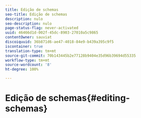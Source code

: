 ```yaml
---
title: Edição de schemas
seo-title: Edição de schemas
description: nulo
seo-description: nulo
page-status-flag: never-activated
uuid: 46466d1d-002f-45dc-8903-27010a5c9865
contentOwner: sauviat
discoiquuid: 36b871d6-ae47-4018-84e9-b439a395c9f5
iscontainer: true
translation-type: tm+mt
source-git-commit: 70b143445b2e77128b9404e35d96b39694d55335
workflow-type: tm+mt
source-wordcount: '8'
ht-degree: 100%

---
```



# Edição de schemas{#editing-schemas}

